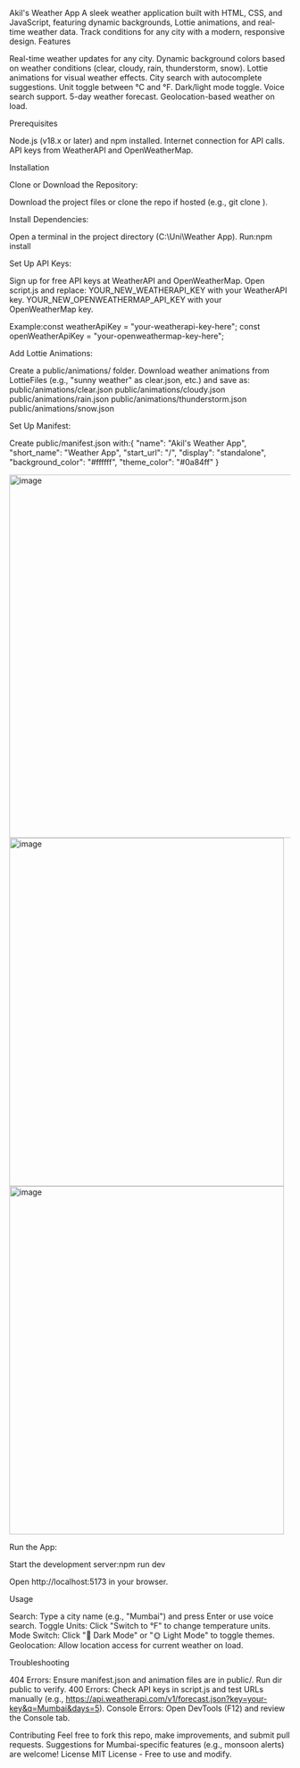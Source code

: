 
Akil's Weather App
A sleek weather application built with HTML, CSS, and JavaScript, featuring dynamic backgrounds, Lottie animations, and real-time weather data. Track conditions for any city with a modern, responsive design.
Features

Real-time weather updates for any city.
Dynamic background colors based on weather conditions (clear, cloudy, rain, thunderstorm, snow).
Lottie animations for visual weather effects.
City search with autocomplete suggestions.
Unit toggle between °C and °F.
Dark/light mode toggle.
Voice search support.
5-day weather forecast.
Geolocation-based weather on load.

Prerequisites

Node.js (v18.x or later) and npm installed.
Internet connection for API calls.
API keys from WeatherAPI and OpenWeatherMap.

Installation

Clone or Download the Repository:

Download the project files or clone the repo if hosted (e.g., git clone <repo-url>).


Install Dependencies:

Open a terminal in the project directory (C:\Uni\Weather App).
Run:npm install




Set Up API Keys:

Sign up for free API keys at WeatherAPI and OpenWeatherMap.
Open script.js and replace:
YOUR_NEW_WEATHERAPI_KEY with your WeatherAPI key.
YOUR_NEW_OPENWEATHERMAP_API_KEY with your OpenWeatherMap key.


Example:const weatherApiKey = "your-weatherapi-key-here";
const openWeatherApiKey = "your-openweathermap-key-here";




Add Lottie Animations:

Create a public/animations/ folder.
Download weather animations from LottieFiles (e.g., "sunny weather" as clear.json, etc.) and save as:
public/animations/clear.json
public/animations/cloudy.json
public/animations/rain.json
public/animations/thunderstorm.json
public/animations/snow.json




Set Up Manifest:

Create public/manifest.json with:{
  "name": "Akil's Weather App",
  "short_name": "Weather App",
  "start_url": "/",
  "display": "standalone",
  "background_color": "#ffffff",
  "theme_color": "#0a84ff"
}


<img width="1343" height="651" alt="image" src="https://github.com/user-attachments/assets/e0d55961-79fc-409e-93ad-046183577b90" />
<img width="492" height="624" alt="image" src="https://github.com/user-attachments/assets/4439f468-c387-4fdc-8d78-5eb0c733c5d2" />
<img width="492" height="624" alt="image" src="https://github.com/user-attachments/assets/4439f468-c387-4fdc-8d78-5eb0c733c5d2" />

Run the App:

Start the development server:npm run dev


Open http://localhost:5173 in your browser.



Usage

Search: Type a city name (e.g., "Mumbai") and press Enter or use voice search.
Toggle Units: Click "Switch to °F" to change temperature units.
Mode Switch: Click "🌙 Dark Mode" or "🌞 Light Mode" to toggle themes.
Geolocation: Allow location access for current weather on load.

Troubleshooting

404 Errors: Ensure manifest.json and animation files are in public/. Run dir public to verify.
400 Errors: Check API keys in script.js and test URLs manually (e.g., https://api.weatherapi.com/v1/forecast.json?key=your-key&q=Mumbai&days=5).
Console Errors: Open DevTools (F12) and review the Console tab.

Contributing
Feel free to fork this repo, make improvements, and submit pull requests. Suggestions for Mumbai-specific features (e.g., monsoon alerts) are welcome!
License
MIT License - Free to use and modify.
